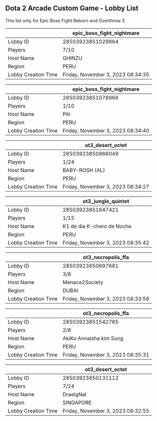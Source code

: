 ## Dota 2 Arcade Custom Game - Lobby List

This list only for Epic Boss Fight Reborn and Overthrow 3

|  | epic_boss_fight_nightmare |
| ------ | ------ |
| Lobby ID | 28503923851029964 |
| Players | 7/10 |
| Host Name | GHINZU |
| Region | PERU |
| Lobby Creation Time | Friday, November 3, 2023 08:34:35 |


|  | epic_boss_fight_nightmare |
| ------ | ------ |
| Lobby ID | 28503923851078966 |
| Players | 1/10 |
| Host Name | Piti |
| Region | PERU |
| Lobby Creation Time | Friday, November 3, 2023 08:34:40 |


|  | ot3_desert_octet |
| ------ | ------ |
| Lobby ID | 28503923850966049 |
| Players | 1/24 |
| Host Name | BABY-ROSH (AL) |
| Region | PERU |
| Lobby Creation Time | Friday, November 3, 2023 08:34:27 |


|  | ot3_jungle_quintet |
| ------ | ------ |
| Lobby ID | 28503923851647421 |
| Players | 1/15 |
| Host Name | K1 de dia K-chero de Noche |
| Region | PERU |
| Lobby Creation Time | Friday, November 3, 2023 08:35:42 |


|  | ot3_necropolis_ffa |
| ------ | ------ |
| Lobby ID | 28503923850697681 |
| Players | 3/8 |
| Host Name | Menace2Society |
| Region | DUBAI |
| Lobby Creation Time | Friday, November 3, 2023 08:33:58 |


|  | ot3_necropolis_ffa |
| ------ | ------ |
| Lobby ID | 28503923851542765 |
| Players | 2/8 |
| Host Name | AkiKo Annaisha kim Sung |
| Region | PERU |
| Lobby Creation Time | Friday, November 3, 2023 08:35:31 |


|  | ot3_desert_octet |
| ------ | ------ |
| Lobby ID | 28503923850131112 |
| Players | 7/24 |
| Host Name | DraelgNaI |
| Region | SINGAPORE |
| Lobby Creation Time | Friday, November 3, 2023 08:32:55 |


